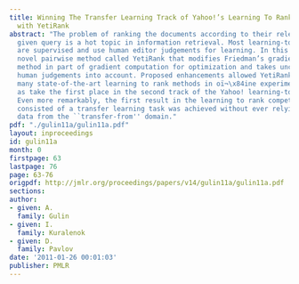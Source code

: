 ```yaml
---
title: Winning The Transfer Learning Track of Yahoo!’s Learning To Rank Challenge
  with YetiRank
abstract: "The problem of ranking the documents according to their relevance to a
  given query is a hot topic in information retrieval. Most learning-to-rank methods
  are supervised and use human editor judgements for learning. In this paper, we introduce
  novel pairwise method called YetiRank that modifies Friedman’s gradient boosting
  method in part of gradient computation for optimization and takes uncertainty in
  human judgements into account. Proposed enhancements allowed YetiRank to outperform
  many state-of-the-art learning to rank methods in oï¬\x84ine experiments as well
  as take the first place in the second track of the Yahoo! learning-to-rank contest.
  Even more remarkably, the first result in the learning to rank competition that
  consisted of a transfer learning task was achieved without ever relying on the bigger
  data from the ``transfer-from'' domain."
pdf: "./gulin11a/gulin11a.pdf"
layout: inproceedings
id: gulin11a
month: 0
firstpage: 63
lastpage: 76
page: 63-76
origpdf: http://jmlr.org/proceedings/papers/v14/gulin11a/gulin11a.pdf
sections: 
author:
- given: A.
  family: Gulin
- given: I.
  family: Kuralenok
- given: D.
  family: Pavlov
date: '2011-01-26 00:01:03'
publisher: PMLR
---
```

